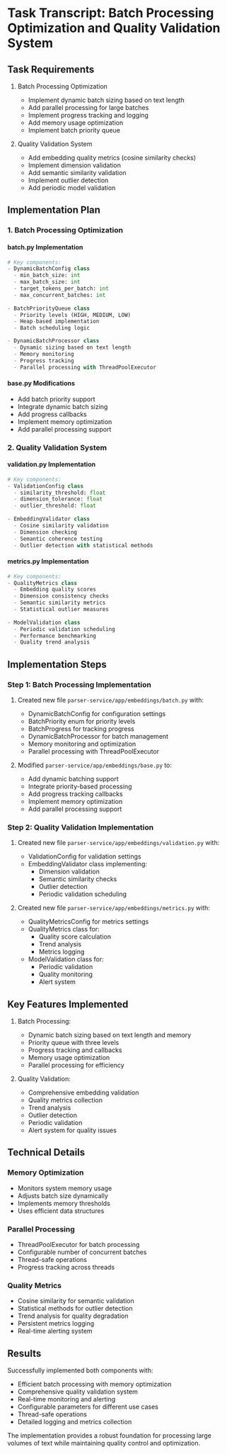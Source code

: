 # Task Transcript: Batch Processing Optimization and Quality Validation System

## Task Requirements

1. Batch Processing Optimization
   - Implement dynamic batch sizing based on text length
   - Add parallel processing for large batches
   - Implement progress tracking and logging
   - Add memory usage optimization
   - Implement batch priority queue

2. Quality Validation System
   - Add embedding quality metrics (cosine similarity checks)
   - Implement dimension validation
   - Add semantic similarity validation
   - Implement outlier detection
   - Add periodic model validation

## Implementation Plan

### 1. Batch Processing Optimization

#### batch.py Implementation
```python
# Key components:
- DynamicBatchConfig class
  - min_batch_size: int
  - max_batch_size: int
  - target_tokens_per_batch: int
  - max_concurrent_batches: int
  
- BatchPriorityQueue class
  - Priority levels (HIGH, MEDIUM, LOW)
  - Heap-based implementation
  - Batch scheduling logic

- DynamicBatchProcessor class
  - Dynamic sizing based on text length
  - Memory monitoring
  - Progress tracking
  - Parallel processing with ThreadPoolExecutor
```

#### base.py Modifications
- Add batch priority support
- Integrate dynamic batch sizing
- Add progress callbacks
- Implement memory optimization
- Add parallel processing support

### 2. Quality Validation System

#### validation.py Implementation
```python
# Key components:
- ValidationConfig class
  - similarity_threshold: float
  - dimension_tolerance: float
  - outlier_threshold: float
  
- EmbeddingValidator class
  - Cosine similarity validation
  - Dimension checking
  - Semantic coherence testing
  - Outlier detection with statistical methods
```

#### metrics.py Implementation
```python
# Key components:
- QualityMetrics class
  - Embedding quality scores
  - Dimension consistency checks
  - Semantic similarity metrics
  - Statistical outlier measures
  
- ModelValidation class
  - Periodic validation scheduling
  - Performance benchmarking
  - Quality trend analysis
```

## Implementation Steps

### Step 1: Batch Processing Implementation

1. Created new file `parser-service/app/embeddings/batch.py` with:
   - DynamicBatchConfig for configuration settings
   - BatchPriority enum for priority levels
   - BatchProgress for tracking progress
   - DynamicBatchProcessor for batch management
   - Memory monitoring and optimization
   - Parallel processing with ThreadPoolExecutor

2. Modified `parser-service/app/embeddings/base.py` to:
   - Add dynamic batching support
   - Integrate priority-based processing
   - Add progress tracking callbacks
   - Implement memory optimization
   - Add parallel processing support

### Step 2: Quality Validation Implementation

1. Created new file `parser-service/app/embeddings/validation.py` with:
   - ValidationConfig for validation settings
   - EmbeddingValidator class implementing:
     - Dimension validation
     - Semantic similarity checks
     - Outlier detection
     - Periodic validation scheduling

2. Created new file `parser-service/app/embeddings/metrics.py` with:
   - QualityMetricsConfig for metrics settings
   - QualityMetrics class for:
     - Quality score calculation
     - Trend analysis
     - Metrics logging
   - ModelValidation class for:
     - Periodic validation
     - Quality monitoring
     - Alert system

## Key Features Implemented

1. Batch Processing:
   - Dynamic batch sizing based on text length and memory
   - Priority queue with three levels
   - Progress tracking and callbacks
   - Memory usage optimization
   - Parallel processing for efficiency

2. Quality Validation:
   - Comprehensive embedding validation
   - Quality metrics collection
   - Trend analysis
   - Outlier detection
   - Periodic validation
   - Alert system for quality issues

## Technical Details

### Memory Optimization
- Monitors system memory usage
- Adjusts batch size dynamically
- Implements memory thresholds
- Uses efficient data structures

### Parallel Processing
- ThreadPoolExecutor for batch processing
- Configurable number of concurrent batches
- Thread-safe operations
- Progress tracking across threads

### Quality Metrics
- Cosine similarity for semantic validation
- Statistical methods for outlier detection
- Trend analysis for quality degradation
- Persistent metrics logging
- Real-time alerting system

## Results

Successfully implemented both components with:
- Efficient batch processing with memory optimization
- Comprehensive quality validation system
- Real-time monitoring and alerting
- Configurable parameters for different use cases
- Thread-safe operations
- Detailed logging and metrics collection

The implementation provides a robust foundation for processing large volumes of text while maintaining quality control and optimization.
